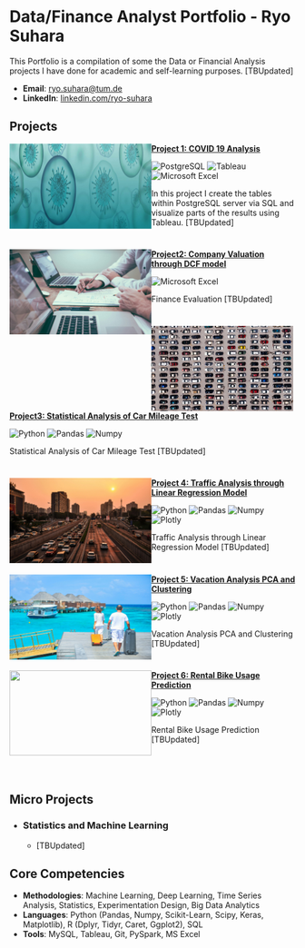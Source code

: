 # Data/Finance Analyst Portfolio - Ryo Suhara
This Portfolio is a compilation of some the Data or Financial Analysis projects I have done for academic and self-learning purposes. [TBUpdated]

- **Email**: [ryo.suhara@tum.de](ryo.suhara@tum.de)
- **LinkedIn**: [linkedin.com/ryo-suhara](https://www.linkedin.com/in/ryo-suhara-03a945161/)

## Projects

<img align="left" width="250" height="150" src="https://github.com/suharar/Data_Analysis/blob/master/__private/covid19.jpg"> **[Project 1: COVID 19 Analysis](https://github.com/suharar/Data_Analysis/Project1_COVID19Analysis_SQL&Tableau)**

![PostgreSQL](https://img.shields.io/badge/PostgreSQL-316192?style=for-the-badge&logo=postgresql&logoColor=white)
![Tableau](https://img.shields.io/badge/Tableau-E97627?style=for-the-badge&logo=Tableau&logoColor=white)
![Microsoft Excel](https://img.shields.io/badge/Microsoft_Excel-217346?style=for-the-badge&logo=microsoft-excel&logoColor=white)
<br>

In this project I create the tables within PostgreSQL server via SQL and visualize parts of the results using Tableau. [TBUpdated]

#

<img align="left" width="250" height="150" src="https://github.com/suharar/Data_Analysis/blob/master/__private/FinanceValuation.jpg"> **[Project2: Company Valuation through DCF model](https://github.com/suharar/Data_Analysis/Project2_FinanceValuation_Excel-Modeling)**

![Microsoft Excel](https://img.shields.io/badge/Microsoft_Excel-217346?style=for-the-badge&logo=microsoft-excel&logoColor=white)
<br>

Finance Evaluation [TBUpdated]

#

<img align="left" width="250" height="150" src="https://github.com/suharar/Data_Analysis/blob/master/__private/carMileageTest.jpg"> **[Project3: Statistical Analysis of Car Mileage Test](https://github.com/suharar/Data_Analysis/Project3_CarMileageTest_Python-Statistics)**

![Python](https://img.shields.io/badge/Python-FFD43B?style=for-the-badge&logo=python&logoColor=blue)
![Pandas](https://img.shields.io/badge/Pandas-2C2D72?style=for-the-badge&logo=pandas&logoColor=white)
![Numpy](https://img.shields.io/badge/Numpy-777BB4?style=for-the-badge&logo=numpy&logoColor=white)
<br>

Statistical Analysis of Car Mileage Test [TBUpdated]

#

<img align="left" width="250" height="150" src="https://github.com/suharar/Data_Analysis/blob/master/__private/traffic.jpg"> **[Project 4: Traffic Analysis through Linear Regression Model](https://github.com/suharar/Data_Analysis/Project4_Traffic_Python-LinearRegression)**

![Python](https://img.shields.io/badge/Python-FFD43B?style=for-the-badge&logo=python&logoColor=blue)
![Pandas](https://img.shields.io/badge/Pandas-2C2D72?style=for-the-badge&logo=pandas&logoColor=white)
![Numpy](https://img.shields.io/badge/Numpy-777BB4?style=for-the-badge&logo=numpy&logoColor=white)
![Plotly](https://img.shields.io/badge/Plotly-239120?style=for-the-badge&logo=plotly&logoColor=white)
<br>

Traffic Analysis through Linear Regression Model [TBUpdated]

#

<img align="left" width="250" height="150" src="https://github.com/suharar/Data_Analysis/blob/master/__private/vacation.jpg"> **[Project 5: Vacation Analysis PCA and Clustering](https://github.com/suharar/Data_Analysis/Project5_Vacation_Python-PCA&Clustering)**

![Python](https://img.shields.io/badge/Python-FFD43B?style=for-the-badge&logo=python&logoColor=blue)
![Pandas](https://img.shields.io/badge/Pandas-2C2D72?style=for-the-badge&logo=pandas&logoColor=white)
![Numpy](https://img.shields.io/badge/Numpy-777BB4?style=for-the-badge&logo=numpy&logoColor=white)
![Plotly](https://img.shields.io/badge/Plotly-239120?style=for-the-badge&logo=plotly&logoColor=white)
<br>

Vacation Analysis PCA and Clustering [TBUpdated]

#

<img align="left" width="250" height="150" src="https://github.com/suharar/Data_Analysis/blob/master/__private/bike.jpg"> **[Project 6: Rental Bike Usage Prediction](https://github.com/suharar/Data_Analysis/Project6_Bike_Python-ML(XGB&NN))**

![Python](https://img.shields.io/badge/Python-FFD43B?style=for-the-badge&logo=python&logoColor=blue)
![Pandas](https://img.shields.io/badge/Pandas-2C2D72?style=for-the-badge&logo=pandas&logoColor=white)
![Numpy](https://img.shields.io/badge/Numpy-777BB4?style=for-the-badge&logo=numpy&logoColor=white)
![Plotly](https://img.shields.io/badge/Plotly-239120?style=for-the-badge&logo=plotly&logoColor=white)
<br>

Rental Bike Usage Prediction [TBUpdated]

#

<br />

## Micro Projects
- ### Statistics and Machine Learning
    - [TBUpdated]
 

## Core Competencies

- **Methodologies**: Machine Learning, Deep Learning, Time Series Analysis, Statistics, Experimentation Design, Big Data Analytics
- **Languages**: Python (Pandas, Numpy, Scikit-Learn, Scipy, Keras, Matplotlib), R (Dplyr, Tidyr, Caret, Ggplot2), SQL
- **Tools**: MySQL, Tableau, Git, PySpark, MS Excel